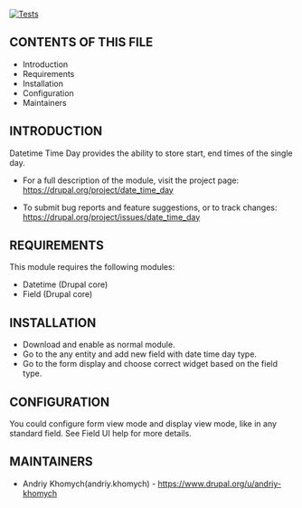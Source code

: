 [![Tests](https://github.com/akhomy/date_time_day/actions/workflows/testing.yml/badge.svg)](https://github.com/akhomy/date_time_day/actions/workflows/testing.yml)

CONTENTS OF THIS FILE
---------------------

 * Introduction
 * Requirements
 * Installation
 * Configuration
 * Maintainers

INTRODUCTION
---------------------

Datetime Time Day provides the ability
to store start, end times of the single day.

 * For a full description of the module, visit the project page:
   https://drupal.org/project/date_time_day

 * To submit bug reports and feature suggestions, or to track changes:
   https://drupal.org/project/issues/date_time_day

REQUIREMENTS
---------------------

This module requires the following modules:

 * Datetime (Drupal core)
 * Field (Drupal core)

INSTALLATION
---------------------

* Download and enable as normal module.
* Go to the any entity and add new field with date time day type.
* Go to the form display and choose correct widget based on the field type.

CONFIGURATION
-------------

You could configure form view mode and display view mode, like in any
standard field. See Field UI help for more details.

MAINTAINERS
-----------

* Andriy Khomych(andriy.khomych) - https://www.drupal.org/u/andriy-khomych
